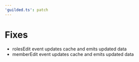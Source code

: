 ```yaml
---
'guilded.ts': patch
---
```


# Fixes

-   rolesEdit event updates cache and emits updated data
-   memberEdit event updates cache and emits updated data
